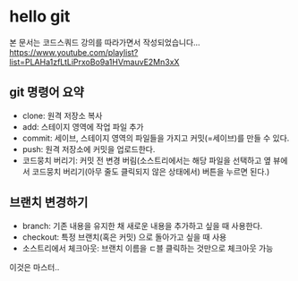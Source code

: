# hello git
본 문서는 코드스쿼드 강의를 따라가면서 작성되었습니다...
https://www.youtube.com/playlist?list=PLAHa1zfLtLiPrxoBo9a1HVmauvE2Mn3xX

## git 명령어 요약

- clone: 원격 저장소 복사
- add: 스테이지 영역에 작업 파일 추가
- commit: 세이브, 스테이지 영역의 파일들을 가지고 커밋(=세이브)를 만들 수 있다.
- push: 원격 저장소에 커밋을 업로드한다.
- 코드뭉치 버리기: 커밋 전 변경 버림(소스트리에서는 해당 파일을 선택하고 옆 뷰에서 코드뭉치 버리기(아무 줄도 클릭되지 않은 상태에서) 버튼을 누르면 된다.)

## 브랜치 변경하기

- branch: 기존 내용을 유지한 채 새로운 내용을 추가하고 싶을 때 사용한다.
- checkout: 특정 브랜치(혹은 커밋) 으로 돌아가고 싶을 때 사용
- 소스트리에서 체크아웃: 브랜치 이름을 ㄷ블 클릭하는 것만으로 체크아웃 가능

이것은 마스터..

